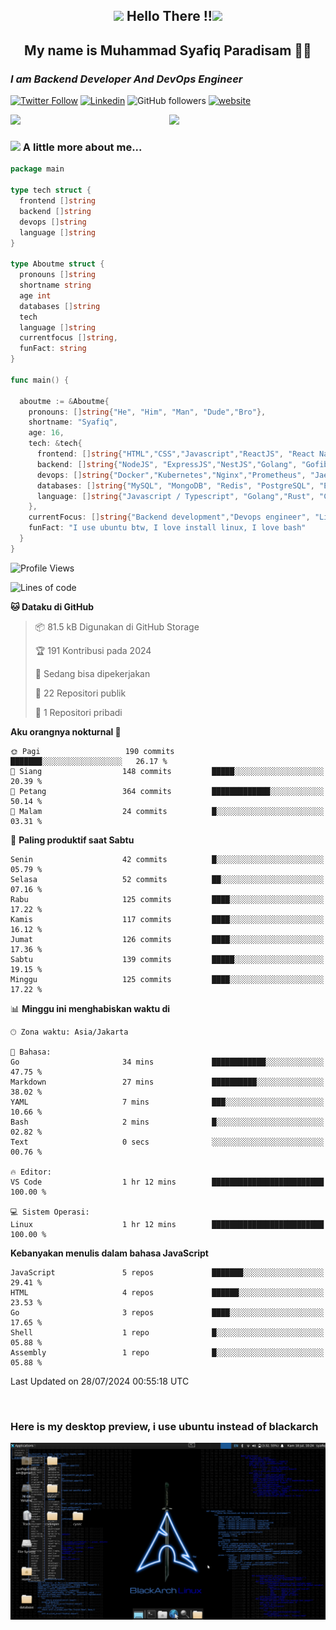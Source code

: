 <h2 align="center"><img src="https://camo.githubusercontent.com/ee9d678a838fdc800a7b1449bae75552c13bfa5afeb275eb6b315e02499c8ba0/68747470733a2f2f656d6f6a69732e736c61636b6d6f6a69732e636f6d2f656d6f6a69732f696d616765732f313533313834393433302f343234362f626c6f622d73756e676c61737365732e6769663f31353331383439343330" width="40"/>
Hello There !!<img src="https://media.giphy.com/media/12oufCB0MyZ1Go/giphy.gif" width="50"></h2>

<h2 align="center">My name is Muhammad Syafiq Paradisam 👋👋</h2>

<h3><em>I am Backend Developer And DevOps Engineer 
</em></h3>

[![Twitter Follow](https://img.shields.io/twitter/follow/misteranmol?label=Follow)](https://x.com/FikkzOutfit)
[![Linkedin](https://img.shields.io/badge/-anmol-blue?style=flat-square&logo=Linkedin&logoColor=white&link=https://www.linkedin.com/in/anmol-p-singh/)](https://id.linkedin.com/in/syafiq-paradisam-b72749258 )
![GitHub followers](https://img.shields.io/github/followers/syafiqparadisam?label=Follower&style=social)
[![website](https://img.shields.io/badge/Website-46a2f1.svg?&style=flat-square&logo=Google-Chrome&logoColor=white&link=https://anmolsingh.me/)](https://syafiqparadisam.netlify.app)

<img align="right" src="https://external-preview.redd.it/76KI_ztaLr9QvFD3AEtHDIHksWlHp4BXjFEGYdp3ZW0.png?width=640&crop=smart&auto=webp&s=5ead39238a51263833b7684888ec8a3254455609" width="250"/>

<img src="https://dwglogo.com/wp-content/uploads/2017/08/go_speed_of_light.png" width="300"/>

### <img src="https://media.giphy.com/media/VgCDAzcKvsR6OM0uWg/giphy.gif" width="50"> A little more about me...


```go
package main

type tech struct {
  frontend []string
  backend []string
  devops []string
  language []string
}

type Aboutme struct {
  pronouns []string
  shortname string
  age int
  databases []string
  tech
  language []string
  currentfocus []string,
  funFact: string
}

func main() {

  aboutme := &Aboutme{
    pronouns: []string{"He", "Him", "Man", "Dude","Bro"},
    shortname: "Syafiq",
    age: 16,
    tech: &tech{
      frontend: []string{"HTML","CSS","Javascript","ReactJS", "React Native"},
      backend: []string{"NodeJS", "ExpressJS","NestJS","Golang", "Gofiber", "Actixweb"},
      devops: []string{"Docker","Kubernetes","Nginx","Prometheus", "Jaeger", "Grafana", "Linux"},
      databases: []string{"MySQL", "MongoDB", "Redis", "PostgreSQL", "Elastic search"},
      language: []string{"Javascript / Typescript", "Golang","Rust", "C"}
    },
    currentFocus: []string{"Backend development","Devops engineer", "Linuxer"},
    funFact: "I use ubuntu btw, I love install linux, I love bash"
  }
}

```

<!--START_SECTION:waka-->
![Profile Views](http://img.shields.io/badge/Profil%20dilihat-18-blue)

![Lines of code](https://img.shields.io/badge/Sejak%20Hello%20World%20aku%20telah%20menulis-793.4%20thousand%20baris%20kode-blue)

**🐱 Dataku di GitHub** 

> 📦 81.5 kB Digunakan di GitHub Storage 
 > 
> 🏆 191 Kontribusi pada 2024
 > 
> 💼 Sedang bisa dipekerjakan
 > 
> 📜 22 Repositori publik 
 > 
> 🔑 1 Repositori pribadi 
 > 
**Aku orangnya nokturnal 🦉** 

```text
🌞 Pagi                   190 commits         ███████░░░░░░░░░░░░░░░░░░   26.17 % 
🌆 Siang                  148 commits         █████░░░░░░░░░░░░░░░░░░░░   20.39 % 
🌃 Petang                 364 commits         █████████████░░░░░░░░░░░░   50.14 % 
🌙 Malam                  24 commits          █░░░░░░░░░░░░░░░░░░░░░░░░   03.31 % 
```
📅 **Paling produktif saat Sabtu** 

```text
Senin                    42 commits          █░░░░░░░░░░░░░░░░░░░░░░░░   05.79 % 
Selasa                   52 commits          ██░░░░░░░░░░░░░░░░░░░░░░░   07.16 % 
Rabu                     125 commits         ████░░░░░░░░░░░░░░░░░░░░░   17.22 % 
Kamis                    117 commits         ████░░░░░░░░░░░░░░░░░░░░░   16.12 % 
Jumat                    126 commits         ████░░░░░░░░░░░░░░░░░░░░░   17.36 % 
Sabtu                    139 commits         █████░░░░░░░░░░░░░░░░░░░░   19.15 % 
Minggu                   125 commits         ████░░░░░░░░░░░░░░░░░░░░░   17.22 % 
```


📊 **Minggu ini menghabiskan waktu di** 

```text
🕑︎ Zona waktu: Asia/Jakarta

💬 Bahasa: 
Go                       34 mins             ████████████░░░░░░░░░░░░░   47.75 % 
Markdown                 27 mins             ██████████░░░░░░░░░░░░░░░   38.02 % 
YAML                     7 mins              ███░░░░░░░░░░░░░░░░░░░░░░   10.66 % 
Bash                     2 mins              █░░░░░░░░░░░░░░░░░░░░░░░░   02.82 % 
Text                     0 secs              ░░░░░░░░░░░░░░░░░░░░░░░░░   00.76 % 

🔥 Editor: 
VS Code                  1 hr 12 mins        █████████████████████████   100.00 % 

💻 Sistem Operasi: 
Linux                    1 hr 12 mins        █████████████████████████   100.00 % 
```

**Kebanyakan menulis dalam bahasa JavaScript** 

```text
JavaScript               5 repos             ███████░░░░░░░░░░░░░░░░░░   29.41 % 
HTML                     4 repos             ██████░░░░░░░░░░░░░░░░░░░   23.53 % 
Go                       3 repos             ████░░░░░░░░░░░░░░░░░░░░░   17.65 % 
Shell                    1 repo              █░░░░░░░░░░░░░░░░░░░░░░░░   05.88 % 
Assembly                 1 repo              █░░░░░░░░░░░░░░░░░░░░░░░░   05.88 % 
```




 Last Updated on 28/07/2024 00:55:18 UTC
<!--END_SECTION:waka-->
<br>

### Here is my desktop preview, i use ubuntu instead of blackarch
<img src="wpp.png">
